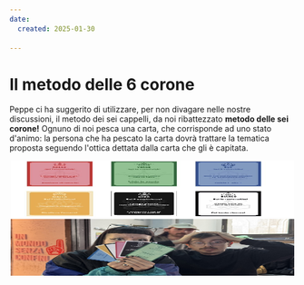 ```yaml
---
date:
  created: 2025-01-30

---
```

# Il metodo delle 6 corone
Peppe ci ha suggerito di utilizzare, per non divagare nelle nostre discussioni, il metodo dei sei cappelli, da noi ribattezzato **metodo delle sei corone!**
Ognuno di noi pesca una carta, che corrisponde ad uno stato d'animo: la persona che ha pescato la carta dovrà trattare la tematica proposta seguendo l'ottica dettata dalla carta che gli è capitata.
<div align="center">
<img src="sei_corone.jpg" width="500" height="100">
<div align="center">
<img src="6corone.jpg" width="500" height="100">
